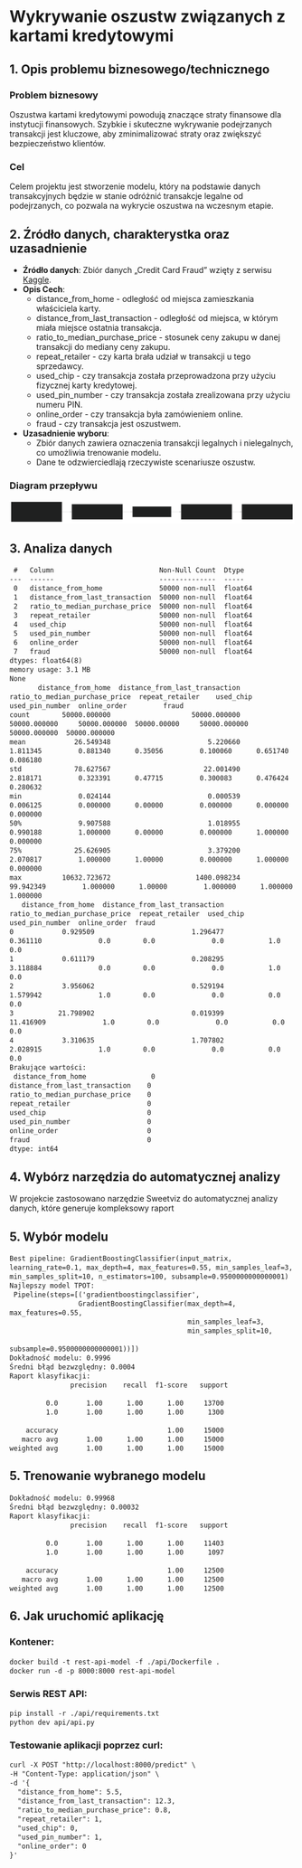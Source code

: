 # Wykrywanie oszustw związanych z kartami kredytowymi

## 1. Opis problemu biznesowego/technicznego

### Problem biznesowy

Oszustwa kartami kredytowymi powodują znaczące straty finansowe dla instytucji finansowych. Szybkie i skuteczne wykrywanie podejrzanych transakcji jest kluczowe, aby zminimalizować straty oraz zwiększyć bezpieczeństwo klientów.

### Cel

Celem projektu jest stworzenie modelu, który na podstawie danych transakcyjnych będzie w stanie odróżnić transakcje legalne od podejrzanych, co pozwala na wykrycie oszustwa na wczesnym etapie.

## 2. Źródło danych, charakterystka oraz uzasadnienie

- **Źródło danych**: Zbiór danych „Credit Card Fraud” wzięty z serwisu [Kaggle](https://www.kaggle.com/datasets/dhanushnarayananr/credit-card-fraud/data).
- **Opis Cech**:
  - distance_from_home - odległość od miejsca zamieszkania właściciela karty.
  - distance_from_last_transaction - odległość od miejsca, w którym miała miejsce ostatnia transakcja.
  - ratio_to_median_purchase_price - stosunek ceny zakupu w danej transakcji do mediany ceny zakupu.
  - repeat_retailer - czy karta brała udział w transakcji u tego sprzedawcy.
  - used_chip - czy transakcja została przeprowadzona przy użyciu fizycznej karty kredytowej.
  - used_pin_number - czy transakcja została zrealizowana przy użyciu numeru PIN.
  - online_order - czy transakcja była zamówieniem online.
  - fraud - czy transakcja jest oszustwem.
- **Uzasadnienie wyboru**:
  - Zbiór danych zawiera oznaczenia transakcji legalnych i nielegalnych, co umożliwia trenowanie modelu.
  - Dane te odzwierciedlają rzeczywiste scenariusze oszustw.

### Diagram przepływu

![Graf](media/graph.svg)

## 3. Analiza danych

```Data columns (total 8 columns):
 #   Column                          Non-Null Count  Dtype
---  ------                          --------------  -----
 0   distance_from_home              50000 non-null  float64
 1   distance_from_last_transaction  50000 non-null  float64
 2   ratio_to_median_purchase_price  50000 non-null  float64
 3   repeat_retailer                 50000 non-null  float64
 4   used_chip                       50000 non-null  float64
 5   used_pin_number                 50000 non-null  float64
 6   online_order                    50000 non-null  float64
 7   fraud                           50000 non-null  float64
dtypes: float64(8)
memory usage: 3.1 MB
None
       distance_from_home  distance_from_last_transaction  ratio_to_median_purchase_price  repeat_retailer    used_chip  used_pin_number  online_order         fraud
count        50000.000000                    50000.000000                    50000.000000     50000.000000  50000.00000     50000.000000  50000.000000  50000.000000
mean            26.549348                        5.220660                        1.811345         0.881340      0.35056         0.100060      0.651740      0.086180
std             78.627567                       22.001490                        2.818171         0.323391      0.47715         0.300083      0.476424      0.280632
min              0.024144                        0.000539                        0.006125         0.000000      0.00000         0.000000      0.000000      0.000000
50%              9.907588                        1.018955                        0.990188         1.000000      0.00000         0.000000      1.000000      0.000000
75%             25.626905                        3.379200                        2.070817         1.000000      1.00000         0.000000      1.000000      0.000000
max          10632.723672                     1400.098234                       99.942349         1.000000      1.00000         1.000000      1.000000      1.000000
   distance_from_home  distance_from_last_transaction  ratio_to_median_purchase_price  repeat_retailer  used_chip  used_pin_number  online_order  fraud
0            0.929509                        1.296477                        0.361110              0.0        0.0              0.0           1.0    0.0
1            0.611179                        0.208295                        3.118884              0.0        0.0              0.0           1.0    0.0
2            3.956062                        0.529194                        1.579942              1.0        0.0              0.0           0.0    0.0
3           21.798902                        0.019399                       11.416909              1.0        0.0              0.0           0.0    0.0
4            3.310635                        1.707802                        2.028915              1.0        0.0              0.0           0.0    0.0
Brakujące wartości:
 distance_from_home                0
distance_from_last_transaction    0
ratio_to_median_purchase_price    0
repeat_retailer                   0
used_chip                         0
used_pin_number                   0
online_order                      0
fraud                             0
dtype: int64
```

## 4. Wybórz narzędzia do automatycznej analizy

W projekcie zastosowano narzędzie Sweetviz do automatycznej analizy danych, które generuje kompleksowy raport

## 5. Wybór modelu

```
Best pipeline: GradientBoostingClassifier(input_matrix, learning_rate=0.1, max_depth=4, max_features=0.55, min_samples_leaf=3, min_samples_split=10, n_estimators=100, subsample=0.9500000000000001)
Najlepszy model TPOT:
 Pipeline(steps=[('gradientboostingclassifier',
                 GradientBoostingClassifier(max_depth=4, max_features=0.55,
                                            min_samples_leaf=3,
                                            min_samples_split=10,
                                            subsample=0.9500000000000001))])
Dokładność modelu: 0.9996
Średni błąd bezwzględny: 0.0004
Raport klasyfikacji:
               precision    recall  f1-score   support

         0.0       1.00      1.00      1.00     13700
         1.0       1.00      1.00      1.00      1300

    accuracy                           1.00     15000
   macro avg       1.00      1.00      1.00     15000
weighted avg       1.00      1.00      1.00     15000
```

## 5. Trenowanie wybranego modelu

```
Dokładność modelu: 0.99968
Średni błąd bezwzględny: 0.00032
Raport klasyfikacji:
               precision    recall  f1-score   support

         0.0       1.00      1.00      1.00     11403
         1.0       1.00      1.00      1.00      1097

    accuracy                           1.00     12500
   macro avg       1.00      1.00      1.00     12500
weighted avg       1.00      1.00      1.00     12500
```

## 6. Jak uruchomić aplikację

### Kontener:

```
docker build -t rest-api-model -f ./api/Dockerfile .
docker run -d -p 8000:8000 rest-api-model
```

### Serwis REST API:

```
pip install -r ./api/requirements.txt
python dev api/api.py
```

### Testowanie aplikacji poprzez curl:

```
curl -X POST "http://localhost:8000/predict" \
-H "Content-Type: application/json" \
-d '{
  "distance_from_home": 5.5,
  "distance_from_last_transaction": 12.3,
  "ratio_to_median_purchase_price": 0.8,
  "repeat_retailer": 1,
  "used_chip": 0,
  "used_pin_number": 1,
  "online_order": 0
}'
```
